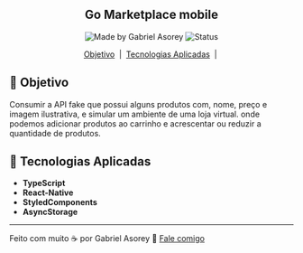 <h2 align="center">Go Marketplace mobile</h2>

<p align="center">
<img alt="Made by Gabriel Asorey"  src="https://img.shields.io/badge/made%20by-Gabriel%20Asorey-brightgreen">
</a>
<img alt="Status" src="https://img.shields.io/badge/status-under%20development-orange" />


<p align="center">
  <a href="#dart-objetivo">Objetivo</a>&nbsp;&nbsp;|&nbsp;
  <a href="#wrench-tecnologias-aplicadas">Tecnologias Aplicadas</a>&nbsp;&nbsp;|&nbsp



</p>

## :dart: Objetivo
Consumir a API fake que possui alguns produtos com, nome, preço e imagem ilustrativa, e simular um ambiente de uma loja virtual. onde podemos adicionar produtos ao carrinho e acrescentar ou reduzir a quantidade de produtos.


## :wrench: Tecnologias Aplicadas
- **TypeScript**
- **React-Native**
- **StyledComponents**
- **AsyncStorage**


---

Feito com muito :coffee: por Gabriel Asorey :wave: [Fale comigo](https://www.linkedin.com/in/gabriel-asorey-45881156/)
